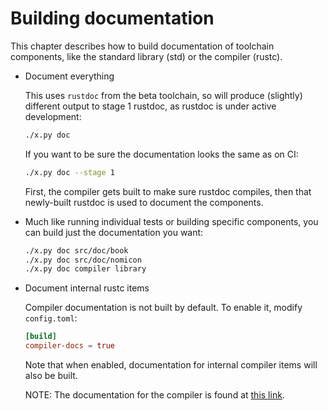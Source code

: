 # Building documentation

This chapter describes how to build documentation of toolchain components,
like the standard library (std) or the compiler (rustc).

- Document everything

  This uses `rustdoc` from the beta toolchain,
  so will produce (slightly) different output to stage 1 rustdoc,
  as rustdoc is under active development:

  ```bash
  ./x.py doc
  ```

  If you want to be sure the documentation looks the same as on CI:

  ```bash
  ./x.py doc --stage 1
  ```

  First,
  the compiler gets built to make sure rustdoc compiles,
  then that newly-built rustdoc is used to document the components.

- Much like running individual tests or building specific components,
  you can build just the documentation you want:

  ```bash
  ./x.py doc src/doc/book
  ./x.py doc src/doc/nomicon
  ./x.py doc compiler library
  ```

- Document internal rustc items

  Compiler documentation is not built by default.
  To enable it, modify `config.toml`:

  ```toml
  [build]
  compiler-docs = true
  ```

  Note that when enabled,
  documentation for internal compiler items will also be built.

  NOTE: The documentation for the compiler is found at [this link].

[this link]: https://doc.rust-lang.org/nightly/nightly-rustc/rustc_middle/
